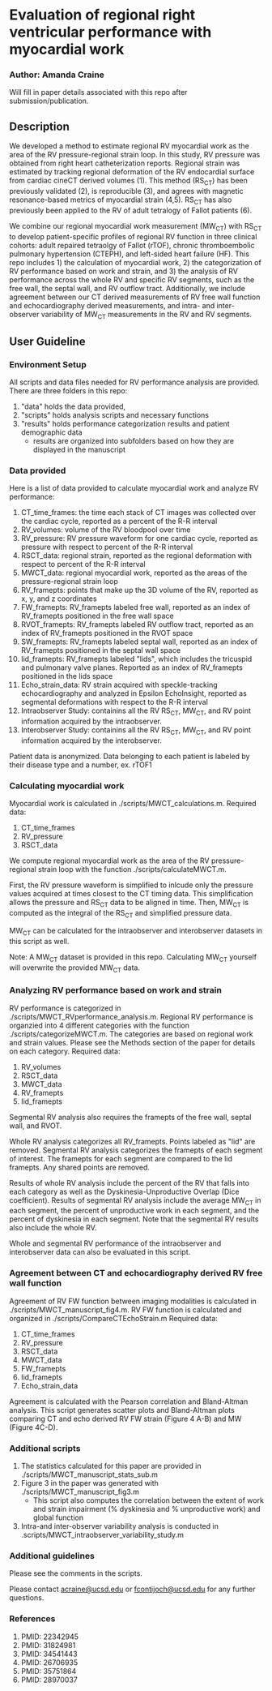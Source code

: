 # Evaluation of regional right ventricular performance with myocardial work
### **Author: Amanda Craine**

Will fill in paper details associated with this repo after submission/publication.

## Description
We developed a method to estimate regional RV myocardial work as the area of the RV pressure-regional strain loop. In this study, RV pressure was obtained from right heart catheterization reports. Regional strain was estimated by tracking regional deformation of the RV endocardial surface from cardiac cineCT derived volumes (1). This method (RS<sub>CT</sub>) has been previously validated (2), is reproducible (3), and agrees with magnetic resonance-based metrics of myocardial strain (4,5). RS<sub>CT</sub> has also previously been applied to the RV of adult tetralogy of Fallot patients (6).  

We combine our regional myocardial work measurement (MW<sub>CT</sub>) with RS<sub>CT</sub> to develop patient-specific profiles of regional RV function in three clinical cohorts: adult repaired tetraolgy of Fallot (rTOF), chronic thromboembolic pulmonary hypertension (CTEPH), and left-sided heart failure (HF). This repo includes 1) the calculation of myocardial work, 2) the categorization of RV performance based on work and strain, and 3) the analysis of RV performance across the whole RV and specific RV segments, such as the free wall, the septal wall, and RV outflow tract. Additionally, we include agreement between our CT derived measurements of RV free wall function and echocardiography derived measurements, and intra- and inter-observer variability of MW<sub>CT</sub> measurements in the RV and RV segments.

## User Guideline
### Environment Setup
All scripts and data files needed for RV performance analysis are provided. There are three folders in this repo:
1. "data" holds the data provided, 
2. "scripts" holds analysis scripts and necessary functions
3. "results" holds performance categorization results and patient demographic data
    * results are organized into subfolders based on how they are displayed in the manuscript

### Data provided
Here is a list of data provided to calculate myocardial work and analyze RV performance:
1. CT_time_frames: the time each stack of CT images was collected over the cardiac cycle, reported as a percent of the R-R interval
2. RV_volumes: volume of the RV bloodpool over time
3. RV_pressure: RV pressure waveform for one cardiac cycle, reported as pressure with respect to percent of the R-R interval
4. RSCT_data: regional strain, reported as the regional deformation with respect to percent of the R-R interval
5. MWCT_data: regional myocardial work, reported as the areas of the pressure-regional strain loop
6. RV_framepts: points that make up the 3D volume of the RV, reported as x, y, and z coordinates
7. FW_framepts: RV_framepts labeled free wall, reported as an index of RV_framepts positioned in the free wall space
8. RVOT_framepts: RV_framepts labeled RV outflow tract, reported as an index of RV_framepts positioned in the RVOT space 
9. SW_framepts: RV_framepts labeled septal wall, reported as an index of RV_framepts positioned in the septal wall space
10. lid_framepts: RV_framepts labeled "lids", which includes the tricuspid and pulmonary valve planes. Reported as an index of RV_framepts positioned in the lids space
11. Echo_strain_data: RV strain acquired with speckle-tracking echocardiography and analyzed in Epsilon EchoInsight, reported as segmental deformations with respect to the R-R interval
12. Intraobserver Study: containins all the RV RS<sub>CT</sub>, MW<sub>CT</sub>, and RV point information acquired by the intraobserver.
13. Interobserver Study: containins all the RV RS<sub>CT</sub>, MW<sub>CT</sub>, and RV point information acquired by the interobserver.

Patient data is anonymized. Data belonging to each patient is labeled by their disease type and a number, ex. rTOF1

### Calculating myocardial work
Myocardial work is calculated in ./scripts/MWCT_calculations.m. 
Required data:
1. CT_time_frames
2. RV_pressure
3. RSCT_data

We compute regional myocardial work as the area of the RV pressure-regional strain loop with the function ./scripts/calculateMWCT.m.  

First, the RV pressure waveform is simplified to inlcude only the pressure values acquired at times closest to the CT timing data. This simplification allows the pressure and RS<sub>CT</sub> data to be aligned in time. Then, MW<sub>CT</sub> is computed as the integral of the RS<sub>CT</sub> and simplified pressure data. 

MW<sub>CT</sub> can be calculated for the intraobserver and interobserver datasets in this script as well.

Note: A MW<sub>CT</sub> dataset is provided in this repo. Calculating MW<sub>CT</sub> yourself will overwrite the provided MW<sub>CT</sub> data. 

### Analyzing RV performance based on work and strain
RV performance is categorized in ./scripts/MWCT_RVperformance_analysis.m. Regional RV performance is organzied into 4 different categories with the function ./scripts/categorizeMWCT.m. The categories are based on regional work and strain values. Please see the Methods section of the paper for details on each category.
Required data:
1. RV_volumes
2. RSCT_data
3. MWCT_data
4. RV_framepts
5. lid_framepts

Segmental RV analysis also requires the framepts of the free wall, septal wall, and RVOT.

Whole RV analysis categorizes all RV_framepts. Points labeled as "lid" are removed. Segmental RV analysis categorizes the framepts of each segment of interest. The framepts for each segment are compared to the lid framepts. Any shared points are removed.

Results of whole RV analysis include the percent of the RV that falls into each category as well as the Dyskinesia-Unproductive Overlap (Dice coefficient). Results of segmental RV analysis include the average MW<sub>CT</sub> in each segment, the percent of unproductive work in each segment, and the percent of dyskinesia in each segment. Note that the segmental RV results also include the whole RV.

Whole and segmental RV performance of the intraobserver and interobserver data can also be evaluated in this script. 

### Agreement between CT and echocardiography derived RV free wall function
Agreement of RV FW function between imaging modalities is calculated in ./scripts/MWCT_manuscript_fig4.m. RV FW function is calculated and organized in ./scripts/CompareCTEchoStrain.m
Required data: 
1. CT_time_frames
2. RV_pressure
3. RSCT_data
4. MWCT_data
5. FW_framepts
6. lid_framepts
7. Echo_strain_data

Agreement is calculated with the Pearson correlation and Bland-Altman analysis. This script generates scatter plots and Bland-Altman plots comparing CT and echo derived RV FW strain (Figure 4 A-B) and MW (Figure 4C-D).

### Additional scripts
1. The statistics calculated for this paper are provided in ./scripts/MWCT_manuscript_stats_sub.m
2. Figure 3 in the paper was generated with ./scripts/MWCT_manuscript_fig3.m 
      * This script also computes the correlation between the extent of work and strain impairment (% dyskinesia and % unproductive work) and global function
3. Intra-and inter-observer variability analysis is conducted in .scripts/MWCT_intraobserver_variability_study.m

### Additional guidelines
Please see the comments in the scripts.

Please contact acraine@ucsd.edu or fcontijoch@ucsd.edu for any further questions.

### References
1. PMID: 22342945
2. PMID: 31824981
3. PMID: 34541443
4. PMID: 26706935
5. PMID: 35751864
6. PMID: 28970037
